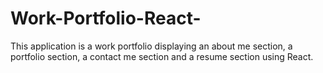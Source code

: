 # Work-Portfolio-React-
This application is a work portfolio displaying an about me section, a portfolio section, a contact me section and a resume section using React.
